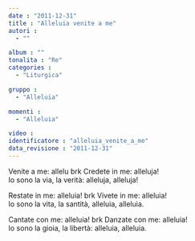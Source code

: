 ```yaml
---
date : "2011-12-31"
title : "Alleluia venite a me"
autori : 
  - ""

album : ""
tonalita : "Re"
categories : 
  - "Liturgica"

gruppo : 
  - "Alleluia"

momenti : 
  - "Alleluia"

video : 
identificatore : "alleluia_venite_a_me"
data_revisione : "2011-12-31"
---
```

  
  
Venite a me: allelu brk Credete in me: alleluja!  
Io sono la via, la verità: alleluja, alleluja!  
  
  
  
  
Restate in me: alleluia! brk Vivete in me: alleluia!  
Io sono la vita, la santità, alleluia, alleluia.  
  
  
  
  
Cantate con me: alleluia! brk Danzate con me: alleluia!  
Io sono la gioia, la libertà: alleluia, alleluia.  
  
  
  
